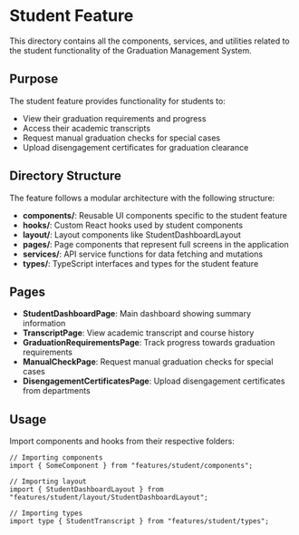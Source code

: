 # Student Feature

This directory contains all the components, services, and utilities related to the student functionality of the Graduation Management System.

## Purpose

The student feature provides functionality for students to:

- View their graduation requirements and progress
- Access their academic transcripts
- Request manual graduation checks for special cases
- Upload disengagement certificates for graduation clearance

## Directory Structure

The feature follows a modular architecture with the following structure:

- **components/**: Reusable UI components specific to the student feature
- **hooks/**: Custom React hooks used by student components
- **layout/**: Layout components like StudentDashboardLayout
- **pages/**: Page components that represent full screens in the application
- **services/**: API service functions for data fetching and mutations
- **types/**: TypeScript interfaces and types for the student feature

## Pages

- **StudentDashboardPage**: Main dashboard showing summary information
- **TranscriptPage**: View academic transcript and course history
- **GraduationRequirementsPage**: Track progress towards graduation requirements
- **ManualCheckPage**: Request manual graduation checks for special cases
- **DisengagementCertificatesPage**: Upload disengagement certificates from departments

## Usage

Import components and hooks from their respective folders:

```tsx
// Importing components
import { SomeComponent } from "features/student/components";

// Importing layout
import { StudentDashboardLayout } from "features/student/layout/StudentDashboardLayout";

// Importing types
import type { StudentTranscript } from "features/student/types";
```
